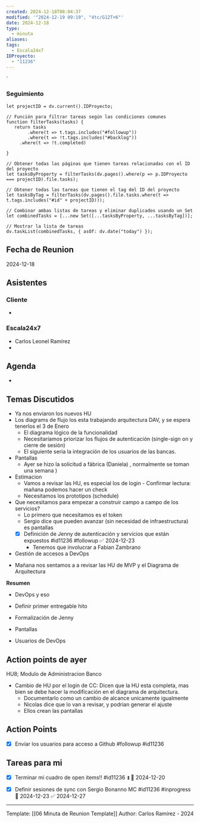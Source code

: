 ```yaml
---
created: 2024-12-18T08:04:37
modified: '"2024-12-19 09:19", "4tc/G12T+6"'
date: 2024-12-18
type:
  - minuta
aliases: 
tags:
  - Escala24x7
IDProyecto:
  - "11236"
---
```


`

### Seguimiento

```dataviewjs
let projectID = dv.current().IDProyecto;

// Función para filtrar tareas según las condiciones comunes
function filterTasks(tasks) {
   return tasks
        .where(t => t.tags.includes("#followup"))
        .where(t => !t.tags.includes("#backlog"))
     .where(t => !t.completed)
        
}

// Obtener todas las páginas que tienen tareas relacionadas con el ID del proyecto
let tasksByProperty = filterTasks(dv.pages().where(p => p.IDProyecto === projectID).file.tasks);

// Obtener todas las tareas que tienen el tag del ID del proyecto
let tasksByTag = filterTasks(dv.pages().file.tasks.where(t => t.tags.includes("#id" + projectID)));

// Combinar ambas listas de tareas y eliminar duplicados usando un Set
let combinedTasks = [...new Set([...tasksByProperty, ...tasksByTag])];

// Mostrar la lista de tareas
dv.taskList(combinedTasks, { asOf: dv.date("today") });
 ```
## Fecha de Reunion
2024-12-18

## Asistentes

### Cliente
* 
### Escala24x7
- Carlos Leonel Ramírez
-  

## Agenda
* 
## Temas Discutidos
* Ya nos enviaron los nuevos HU
* Los diagrams de flujo los esta trabajando arquitectura DAV, y se espera tenerlos el 3 de Enero
	* El diagrama lógico de la funcionalidad
	* Necesitaríamos priorizar los flujos de autenticación (single-sign on y cierre de sesión)
	* El siguiente seria la integración de los usuarios de las bancas.
* Pantallas
	* Ayer se hizo la solicitud  a fábrica (Daniela) , normalmente se toman una semana )
* Estimacion
	* Vamos a revisar las HU, es especial los de login - Confirmar lectura: mañana podemos hacer un check
	* Necesitamos los prototipos (schedule)
* Que necesitamos para empezar a construir campo a campo de los servicios?
	* Lo primero que necesitamos es el token
	* Sergio dice que pueden avanzar (sin necesidad de infraestructura) es pantallas
	* [x] Definición de Jenny de autenticación y servicios que están expuestos #id11236 #followup ✅ 2024-12-23
		* Tenemos que involucrar a Fabian Zambrano
* Gestión de accesos a DevOps
- Mañana nos sentamos a a revisar las HU de MVP y el Diagrama de Arquitectura


**Resumen**
- DevOps y eso
- Definir primer entregable hito
- Formalización de Jenny
- Pantallas

- Usuarios de DevOps

## Action points de ayer

HU8; Modulo de Administracion Banco
- Cambio de HU por el login de CC: Dicen que la HU esta completa, mas bien se debe hacer la modificación en el diagrama de arquitectura.
	- Documentarlo como un cambio de alcance unicamente igualmente
	- Nicolas dice que lo van a revisar, y podrian generar el ajuste
	- Ellos crean las pantallas


## Action Points
- [x] Enviar los usuarios para acceso a Github #followup #id11236
## Tareas para mi

- [x] Terminar mi cuadro de open items!! #id11236 ⏫ 📅 2024-12-20
- [x] Definir sesiones de sync con Sergio Bonanno MC #id11236 #inprogress 📅 2024-12-23 ✅ 2024-12-27


---
Template: [[06 Minuta de Reunion Template]]
Author: Carlos Ramírez - 2024
